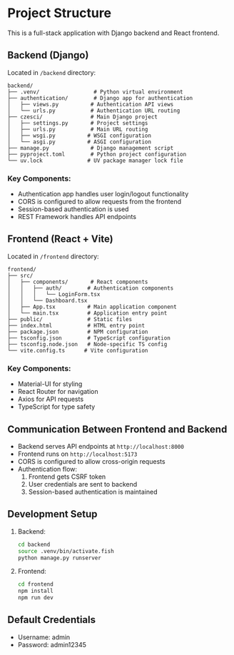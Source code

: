 # Project Structure

This is a full-stack application with Django backend and React frontend.

## Backend (Django)

Located in `/backend` directory:

```
backend/
├── .venv/                 # Python virtual environment
├── authentication/        # Django app for authentication
│   ├── views.py          # Authentication API views
│   └── urls.py           # Authentication URL routing
├── czesci/               # Main Django project
│   ├── settings.py       # Project settings
│   ├── urls.py           # Main URL routing
│   ├── wsgi.py          # WSGI configuration
│   └── asgi.py          # ASGI configuration
├── manage.py             # Django management script
├── pyproject.toml        # Python project configuration
└── uv.lock              # UV package manager lock file
```

### Key Components:
- Authentication app handles user login/logout functionality
- CORS is configured to allow requests from the frontend
- Session-based authentication is used
- REST Framework handles API endpoints

## Frontend (React + Vite)

Located in `/frontend` directory:

```
frontend/
├── src/
│   ├── components/       # React components
│   │   ├── auth/        # Authentication components
│   │   │   └── LoginForm.tsx
│   │   └── Dashboard.tsx
│   ├── App.tsx          # Main application component
│   └── main.tsx         # Application entry point
├── public/              # Static files
├── index.html           # HTML entry point
├── package.json         # NPM configuration
├── tsconfig.json        # TypeScript configuration
├── tsconfig.node.json   # Node-specific TS config
└── vite.config.ts      # Vite configuration
```

### Key Components:
- Material-UI for styling
- React Router for navigation
- Axios for API requests
- TypeScript for type safety

## Communication Between Frontend and Backend

- Backend serves API endpoints at `http://localhost:8000`
- Frontend runs on `http://localhost:5173`
- CORS is configured to allow cross-origin requests
- Authentication flow:
  1. Frontend gets CSRF token
  2. User credentials are sent to backend
  3. Session-based authentication is maintained

## Development Setup

1. Backend:
   ```bash
   cd backend
   source .venv/bin/activate.fish
   python manage.py runserver
   ```

2. Frontend:
   ```bash
   cd frontend
   npm install
   npm run dev
   ```

## Default Credentials

- Username: admin
- Password: admin12345 